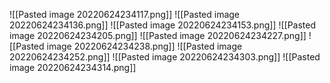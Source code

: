 ![[Pasted image 20220624234117.png]]
![[Pasted image 20220624234136.png]]
![[Pasted image 20220624234153.png]]
![[Pasted image 20220624234205.png]]
![[Pasted image 20220624234227.png]]
![[Pasted image 20220624234238.png]]
![[Pasted image 20220624234252.png]]
![[Pasted image 20220624234303.png]]
![[Pasted image 20220624234314.png]]
